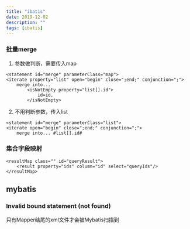 ```yaml
---
title: "ibatis"
date: 2019-12-02
description: ""
tags: [ibatis]
---
```


### 批量merge
1. 参数做判断，需要传入map
```
<statement id="merge" parameterClass="map">
<iterate property="list" open="begin" close=";end;" conjunction=";">
    merge into...
        <isNotEmpty property="list[].id">
            id=id,
        </isNotEmpty>
```
2. 不用判断参数，传入list
```
<statement id="merge" parameterClass="list">
<iterate open="begin" close=";end;" conjunction=";">
    merge into... #list[].id#
```
### 集合字段映射
```
<resultMap class="" id="queryResult">
    <result property="ids" column="id" select="queryIds"/>
</resultMap>
```
## mybatis
### Invalid bound statement (not found)
只有Mapper结尾的xml文件才会被Mybatis扫描到